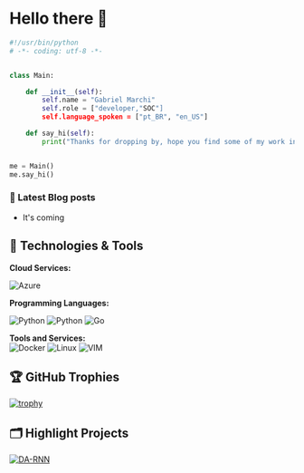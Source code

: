 # Hello there 👋

```python
#!/usr/bin/python
# -*- coding: utf-8 -*-


class Main:

    def __init__(self):
        self.name = "Gabriel Marchi"
        self.role = ["developer,"SOC"]
        self.language_spoken = ["pt_BR", "en_US"]

    def say_hi(self):
        print("Thanks for dropping by, hope you find some of my work interesting.")


me = Main()
me.say_hi()
```



### 📔 Latest Blog posts

<!-- BLOG-POST-LIST:START -->
- It's coming
<!-- BLOG-POST-LIST:END -->

## 🔧 Technologies & Tools

**Cloud Services:**

![Azure](https://img.shields.io/badge/Cloud-Azure-informational?style=flat&logo=azure&logoColor=white&color=6aa6f8)

**Programming Languages:**

![Python](https://img.shields.io/badge/Code-Python-informational?style=flat&logo=python&logoColor=white&color=6aa6f8)
![Python](https://img.shields.io/badge/Code-C-informational?style=flat&logo=C&logoColor=white&color=6aa6f8)
![Go](https://img.shields.io/badge/Code-Go-informational?style=flat&logo=go&logoColor=white&color=6aa6f8)

**Tools and Services:**  
![Docker](https://img.shields.io/badge/Tools-Docker-informational?style=flat&logo=docker&logoColor=white&color=6aa6f8)
![Linux](https://img.shields.io/badge/Tools-Linux-informational?style=flat&logo=Linux&logoColor=white&color=6aa6f8)
![VIM](https://img.shields.io/badge/Tools-Vim-informational?style=flat&logo=Vim&logoColor=white&color=6aa6f8)

## 🏆 GitHub Trophies

[![trophy](https://github-profile-trophy.vercel.app/?username=gaamarchi&theme=nord&column=7)](https://github.com/ryo-ma/github-profile-trophy)

## 🗂️ Highlight Projects
<a href="https://github.com/gaamarchi/mbr_parser">
  <img align="center" src="https://github-readme-stats.vercel.app/api/pin/?username=gaamarchi&repo=mbr_parser&show_icons=true&line_height=27&title_color=6aa6f8&text_color=8a919a&icon_color=6aa6f8&bg_color=22272e" alt="DA-RNN" />
</a>


